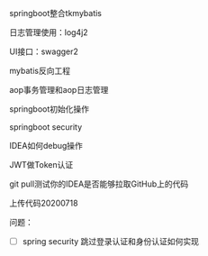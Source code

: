 springboot整合tkmybatis

日志管理使用：log4j2

UI接口：swagger2

mybatis反向工程

aop事务管理和aop日志管理

springboot初始化操作

springboot security

IDEA如何debug操作

JWT做Token认证

git pull测试你的IDEA是否能够拉取GitHub上的代码

上传代码20200718

问题：  
- [ ] spring security 跳过登录认证和身份认证如何实现

